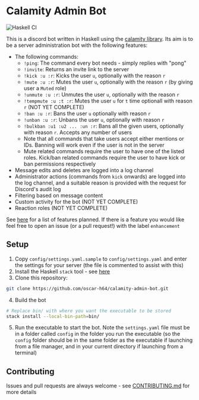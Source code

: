 # Calamity Admin Bot

![Haskell CI](https://github.com/oscar-h64/calamity-admin-bot/workflows/Haskell%20CI/badge.svg)

This is a discord bot written in Haskell using the [calamity library](https://hackage.haskell.org/package/calamity). Its aim is to be a server administration bot with the following features:

- The following commands:
    - `!ping`: The command every bot needs - simply replies with "pong"
    - `!invite`: Returns an invite link to the server
    - `!kick :u :r`: Kicks the user `u`, optionally with the reason `r`
    - `!mute :u :r`: Mutes the user `u`, optionally with the reason `r` (by giving user a `Muted` role)
    - `!unmute :u :r`: Unmutes the user `u`, optionally with the reason `r`
    - `!tempmute :u :t :r`: Mutes the user `u` for `t` time optionall with reason `r` (NOT YET COMPLETE)
    - `!ban :u :r`: Bans the user `u` optionally with reason `r`
    - `!unban :u :r`: Unbans the user `u`, optionally with reason `r`
    - `!bulkban :u1 :u2 ... :un :r`: Bans all the given users, optionally with reason `r`. Accepts any number of users
    - Note that all commands that take users accept either mentions or IDs. Banning will work even if the user is not in the server
    - Mute related commands require the user to have one of the listed roles. Kick/ban related commands require the user to have kick or ban permissions respectively
- Message edits and deletes are logged into a log channel
- Administrator actions (commands from `kick` onwards) are logged into the log channel, and a suitable reason is provided with the request for Discord's audit log
- Filtering based on message content
- Custom activity for the bot (NOT YET COMPLETE)
- Reaction roles (NOT YET COMPLETE)

See [here](https://github.com/oscar-h64/calamity-admin-bot/issues?q=is%3Aissue+is%3Aopen+label%3Aenhancement) for a list of features planned. If there is a feature you would like feel free to open an issue (or a pull request!) with the label `enhancement` 

## Setup
1. Copy `config/settings.yaml.sample` to `config/settings.yaml` and enter the settings for your server (the file is commented to assist with this)
2. Install the Haskell `stack` tool - see [here](https://docs.haskellstack.org/en/stable/install_and_upgrade/)
3. Clone this repository:
```bash
git clone https://github.com/oscar-h64/calamity-admin-bot.git
```
4. Build the bot
```bash
# Replace bin/ with where you want the executable to be stored
stack install --local-bin-path=bin/
```
5. Run the executable to start the bot. Note the `settings.yaml` file must be in a folder called `config` in the folder you run the executable (so the `config` folder should be in the same folder as the executable if launching from a file manager, and in your current directory if launching from a terminal)

## Contributing
Issues and pull requests are always welcome - see [CONTRIBUTING.md](CONTRIBUTING.md) for more details
